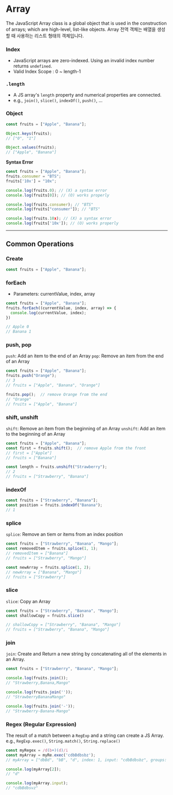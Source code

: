 # Array

The JavaScript Array class is a global object that is used in the construction of arrays; which are high-level, list-like objects.
Array 전역 객체는 배열을 생성할 때 사용하는 리스트 형태의 객체입니다.

### Index
- JavaScript arrays are zero-indexed. Using an invalid index number returns `undefined`.
- Valid Index Scope : 0 ~ length-1

### `.length`
- A JS array's `length` property and numerical properties are connected.
- e.g., `join()`, `slice()`, `indexOf()`, `push()`, ...

### Object
```javascript
const fruits = ["Apple", "Banana"];

Object.keys(fruits);
// ["0", "1"]

Object.values(fruits);
// ["Apple", "Banana"]
```

**Syntax Error**
```javascript
const fruits = ["Apple", "Banana"];
fruits.consumer = "BTS";
fruits['10x'] = "10x";

console.log(fruits.0); // (X) a syntax error
console.log(fruits[0]); // (O) works properly

console.log(fruits.consumer); // "BTS"
console.log(fruits["consumer"]); // "BTS"

console.log(fruits.10x); // (X) a syntax error
console.log(fruits['10x']); // (O) works properly
```

----

## Common Operations
### Create
```javascript
const fruits = ["Apple", "Banana"];
```

### forEach
- Parameters: currentValue, index, array
```javascript
const fruits = ["Apple", "Banana"];
fruits.forEach((currentValue, index, array) => {
  console.log(currentValue, index);
})

// Apple 0
// Banana 1
```

### push, pop
`push`: Add an item to the end of an Array
`pop`: Remove an item from the end of an Array
```javascript
const fruits = ["Apple", "Banana"];
fruits.push("Orange");
// 3
// fruits = ["Apple", "Banana", "Orange"]

fruits.pop();  // remove Orange from the end
// "Orange"
// fruits = ["Apple", "Banana"]
```

### shift, unshift
`shift`: Remove an item from the beginning of an Array
`unshift`: Add an item to the beginning of an Array
```javascript
const fruits = ["Apple", "Banana"];
const first = fruits.shift();  // remove Apple from the front
// first = ["Apple"]
// fruits = ["Banana"]

const length = fruits.unshift("Strawberry");
// 2
// fruits = ["Strawberry", "Banana"]
```

### indexOf
```javascript
const fruits = ["Strawberry", "Banana"];
const position = fruits.indexOf("Banana");
// 1
```

### splice
`splice`: Remove an tiem or items from an index position
```javascript
const fruits = ["Strawberry", "Banana", "Mango"];
const removedItem = fruits.splice(1, 1);
// removedItem = ["Banana"]
// fruits = ["Strawberry", "Mango"]

const newArray = fruits.splice(1, 2);
// newArray = ["Banana", "Mango"]
// fruits = ["Strawberry"]
```

### slice
`slice`: Copy an Array
```javascript
const fruits = ["Strawberry", "Banana", "Mango"];
const shallowCopy = fruits.slice()

// shallowCopy = ["Strawberry", "Banana", "Mango"]
// fruits = ["Strawberry", "Banana", "Mango"]
```

### join
`join`: Create and Return a new string by concatenating all of the elements in an Array.
```javascript
const fruits = ["Strawberry", "Banana", "Mango"];

console.log(fruits.join());
// "Strawberry,Banana,Mango"

console.log(fruits.join(''));
// "StrawberryBananaMango"

console.log(fruits.join('-'));
// "Strawberry-Banana-Mango"
```

### Regex (Regular Expression)
The result of a match between a `RegExp` and a string can create a JS Array.
e.g., `RegExp.exec()`, `String.match()`, `String.replace()`
```javascript
const myRegex = /d(b+)(d)/i
const myArray = myRe.exec('cdbBdbsbz');
// myArray = ["dbBd", "bB", "d", index: 1, input: "cdbBdbsbz", groups: undefined]

console.log(myArray[2]);
// "d"

console.log(myArray.input);
// "cdbBdbsvz"
```